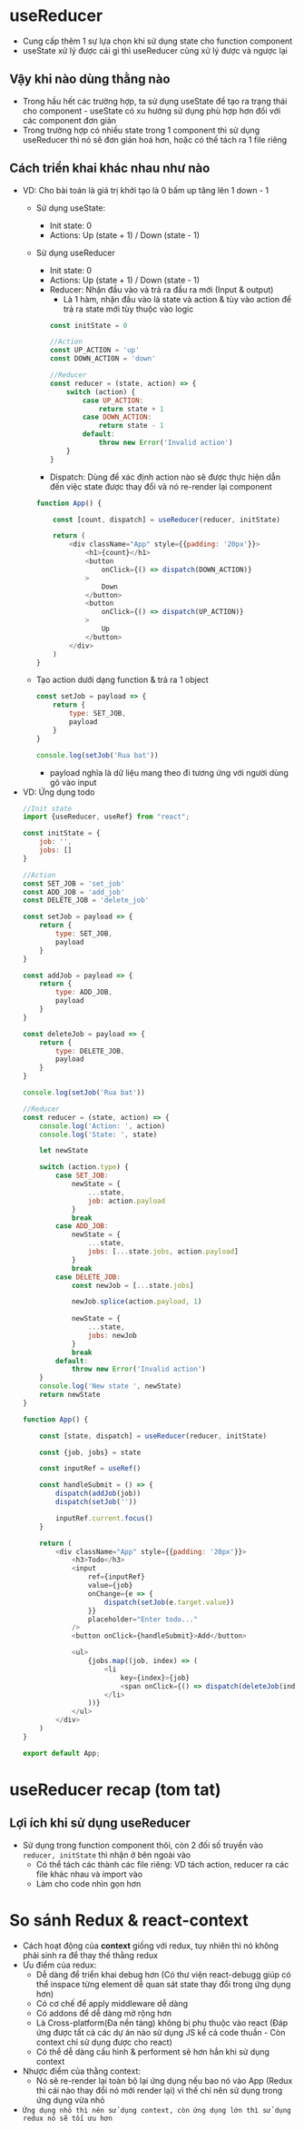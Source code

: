 # useReducer
- Cung cấp thêm 1 sự lựa chọn khi sử dụng state cho function component 
- useState xử lý được cái gì thì useReducer cũng xử lý được và ngược lại 
## Vậy khi nào dùng thằng nào
- Trong hầu hết các trường hợp, ta sử dụng useState để tạo ra trạng thái cho component - useState có xu hướng sử dụng phù hợp hơn đối với các component đơn giản
- Trong trường hợp có nhiều state trong 1 component thì sử dụng useReducer thì nó sẽ đơn giản hoá hơn, hoặc có thế tách ra 1 file riêng 

## Cách triển khai khác nhau như nào 
- VD: Cho bài toán là giá trị khởi tạo là 0 bấm up tăng lên 1 down - 1
    - Sử dụng useState: 
        - Init state: 0
        - Actions: Up (state + 1) / Down (state - 1)

    - Sử dụng useReducer 
        - Init state: 0
        - Actions: Up (state + 1) / Down (state - 1)
        - Reducer: Nhận đầu vào và trả ra đầu ra mới (Input & output)
            - Là 1 hàm, nhận đầu vào là state và action & tùy vào action để trả ra state mới tùy thuộc vào logic 
            ```js
            const initState = 0

            //Action
            const UP_ACTION = 'up'
            const DOWN_ACTION = 'down'

            //Reducer
            const reducer = (state, action) => {
                switch (action) {
                    case UP_ACTION:
                        return state + 1
                    case DOWN_ACTION:
                        return state - 1
                    default:
                        throw new Error('Invalid action')
                }
            }
            ```
        - Dispatch: Dùng để xác định action nào sẽ được thực hiện dẫn đến việc state được thay đổi và nó re-render lại component 
        ```js
        function App() {

            const [count, dispatch] = useReducer(reducer, initState)

            return (
                <div className="App" style={{padding: '20px'}}>
                    <h1>{count}</h1>
                    <button
                        onClick={() => dispatch(DOWN_ACTION)}
                    >
                        Down
                    </button>
                    <button
                        onClick={() => dispatch(UP_ACTION)}
                    >
                        Up
                    </button>
                </div>
            )
        }
        ```
    - Tạo action dưới dạng function & trả ra 1 object
        ```js
        const setJob = payload => {
            return {
                type: SET_JOB,
                payload
            }
        }

        console.log(setJob('Rua bat'))
        ```
        - payload nghĩa là dữ liệu mang theo đi tương ứng với người dùng gõ vào input 
- VD: Ứng dụng todo 
    ```js
    //Init state
    import {useReducer, useRef} from "react";

    const initState = {
        job: '',
        jobs: []
    }

    //Action
    const SET_JOB = 'set_job'
    const ADD_JOB = 'add_job'
    const DELETE_JOB = 'delete_job'

    const setJob = payload => {
        return {
            type: SET_JOB,
            payload
        }
    }

    const addJob = payload => {
        return {
            type: ADD_JOB,
            payload
        }
    }

    const deleteJob = payload => {
        return {
            type: DELETE_JOB,
            payload
        }
    }

    console.log(setJob('Rua bat'))

    //Reducer
    const reducer = (state, action) => {
        console.log('Action: ', action)
        console.log('State: ', state)

        let newState

        switch (action.type) {
            case SET_JOB:
                newState = {
                    ...state,
                    job: action.payload
                }
                break
            case ADD_JOB:
                newState = {
                    ...state,
                    jobs: [...state.jobs, action.payload]
                }
                break
            case DELETE_JOB:
                const newJob = [...state.jobs]

                newJob.splice(action.payload, 1)
                
                newState = {
                    ...state,
                    jobs: newJob
                }
                break
            default:
                throw new Error('Invalid action')
        }
        console.log('New state ', newState)
        return newState
    }

    function App() {

        const [state, dispatch] = useReducer(reducer, initState)

        const {job, jobs} = state

        const inputRef = useRef()

        const handleSubmit = () => {
            dispatch(addJob(job))
            dispatch(setJob(''))

            inputRef.current.focus()
        }

        return (
            <div className="App" style={{padding: '20px'}}>
                <h3>Todo</h3>
                <input
                    ref={inputRef}
                    value={job}
                    onChange={e => {
                        dispatch(setJob(e.target.value))
                    }}
                    placeholder="Enter todo..."
                />
                <button onClick={handleSubmit}>Add</button>

                <ul>
                    {jobs.map((job, index) => (
                        <li
                            key={index}>{job}
                            <span onClick={() => dispatch(deleteJob(index))}>&times;</span>
                        </li>
                    ))}
                </ul>
            </div>
        )
    }

    export default App;
    ```

# useReducer recap (tom tat)
## Lợi ích khi sử dụng useReducer 
- Sử dụng trong function component thôi, còn 2 đối số truyền vào `reducer, initState` thì nhận ở bên ngoài vào
    - Có thể tách các thành các file riêng: VD tách action, reducer ra các file khác nhau và import vào
    - Làm cho code nhìn gọn hơn 

# So sánh Redux & react-context
- Cách hoạt động của **context** giống với redux, tuy nhiên thì nó không phải sinh ra để thay thế thằng redux 
- Ưu điểm của redux: 
    - Dễ dàng để triển khai debug hơn (Có thư viện react-debugg giúp có thể inspace từng element dễ quan sát state thay đổi trong ứng dụng hơn)
    - Có cơ chế để apply middleware dễ dàng 
    - Có addons để dễ dàng mở rộng hơn 
    - Là Cross-platform(Đa nền tảng) không bị phụ thuộc vào react (Đáp ứng được tất cả các dự án nào sử dụng JS kể cả code thuần - Còn context chỉ sử dụng được cho react)
    - Có thể dễ dàng cấu hình & performent sẽ hơn hẳn khi sử dụng context
- Nhược điểm của thằng context: 
    - Nó sẽ re-render lại toàn bộ lại ứng dụng nếu bao nó vào App (Redux thì cái nào thay đổi nó mới render lại) vì thế chỉ nên sử dụng trong ứng dụng vừa nhỏ
- `Ứng dụng nhỏ thì nên sử dụng context, còn ứng dụng lớn thì sử dụng redux nó sẽ tối ưu hơn`